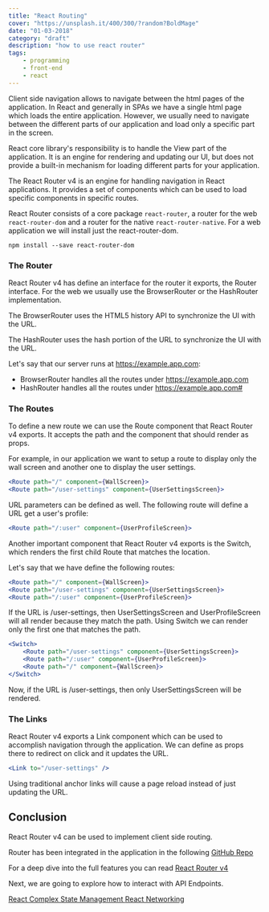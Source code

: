 ```yaml
---
title: "React Routing"
cover: "https://unsplash.it/400/300/?random?BoldMage"
date: "01-03-2018"
category: "draft"
description: "how to use react router"
tags:
    - programming
    - front-end
    - react
---
```


Client side navigation allows to navigate between the html pages of the application. In React and generally in SPAs we have a single html page which loads the entire application. However, we usually need to navigate between the different parts of our application and load only a specific part in the screen.

React core library's responsibility is to handle the View part of the application. It is an engine for rendering and updating our UI, but does not provide a built-in mechanism for loading different parts for your application.

The React Router v4 is an engine for handling navigation in React applications. It provides a set of components which can be used to load specific components in specific routes.

React Router consists of a core package `react-router`, a router for the web `react-router-dom` and a router for the native `react-router-native`. For a web application we will install just the react-router-dom.

`npm install --save react-router-dom`

### The Router

React Router v4 has define an interface for the router it exports, the Router interface. For the web we usually use the BrowserRouter or the HashRouter implementation.

The BrowserRouter uses the HTML5 history API to synchronize the UI with the URL.

The HashRouter uses the hash portion of the URL to synchronize the UI with the URL.

Let's say that our server runs at https://example.app.com:

* BrowserRouter handles all the routes under https://example.app.com
* HashRouter handles all the routes under https://example.app.com#

### The Routes

To define a new route we can use the Route component that React Router v4 exports. It accepts the path and the component that should render as props.

For example, in our application we want to setup a route to display only the wall screen and another one to display the user settings.

```jsx
<Route path="/" component={WallScreen}>
<Route path="/user-settings" component={UserSettingsScreen}>
```

URL parameters can be defined as well. The following route will define a URL get a user's profile:

```jsx
<Route path="/:user" component={UserProfileScreen}>
```

Another important component that React Router v4 exports is the Switch, which renders the first child Route that matches the location.

Let's say that we have define the following routes:

```jsx
<Route path="/" component={WallScreen}>
<Route path="/user-settings" component={UserSettingsScreen}>
<Route path="/:user" component={UserProfileScreen}>
```

If the URL is /user-settings, then UserSettingsScreen and UserProfileScreen will all render because they match the path. Using Switch we can render only the first one that matches the path.

```jsx
<Switch>
    <Route path="/user-settings" component={UserSettingsScreen}>
    <Route path="/:user" component={UserProfileScreen}>
    <Route path="/" component={WallScreen}>
</Switch>
```

Now, if the URL is /user-settings, then only UserSettingsScreen will be rendered.

### The Links

React Router v4 exports a Link component which can be used to accomplish navigation through the application. We can define as props there to redirect on click and it updates the URL.

```jsx
<Link to="/user-settings" />
```

Using traditional anchor links will cause a page reload instead of just updating the URL.

## Conclusion

React Router v4 can be used to implement client side routing.

Router has been integrated in the application in the following <a class="link-flatmaterial" href="https://github.com/sartios/react-app-example/tree/react-project-structure" target="_blank">
<i class="fab fa-github-alt"></i>
GitHub Repo
</a>

For a deep dive into the full features you can read <a class="link-flatmaterial" href="/react-router-v4" target="_blank">
React Router v4
</a>

Next, we are going to explore how to interact with API Endpoints.

<div class="post-btns-container">
<a class="btn-flatmaterial" href="/react-complex-state-management">
  <i class="fas fa-angle-left"></i>
  React Complex State Management
</a>
<a class="btn-material next-btn" href="/react-networking">
  React Networking
  <i class="fas fa-angle-right"></i>
</a>
</div>
